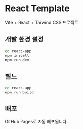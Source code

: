 # React Template

Vite + React + Tailwind CSS 프로젝트

## 개발 환경 설정

```bash
cd react-app
npm install
npm run dev
```

## 빌드

```bash
cd react-app
npm run build
```

## 배포

GitHub Pages로 자동 배포됩니다.
